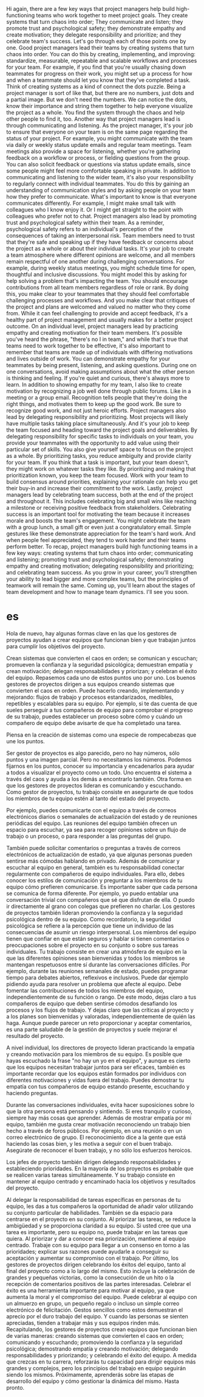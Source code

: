 
Hi again, there are a few key ways that project managers help build high- functioning teams who work together to meet project goals. They create systems that turn chaos into order; They communicate and listen; they promote trust and psychological safety; they demonstrate empathy and create motivation; they delegate responsibility and prioritize; and they celebrate team's success. Let's go through each of those points one by one. Good project managers lead their teams by creating systems that turn chaos into order. You can do this by creating, implementing, and improving: standardize, measurable, repeatable and scalable workflows and processes for your team.
For example, if you find that you're usually chasing down teammates for progress on their work, you might set up a process for how and when a teammate should let you know that they've completed a task.
Think of creating systems as a kind of connect the dots puzzle. Being a project manager is sort of like that, but there are no numbers, just dots and a partial image.
But we don't need the numbers. We can notice the dots, know their importance and string them together to help everyone visualize the project as a whole.
You find the system through the chaos and help other people to find it, too.
Another way that project managers lead is through communicating and listening. As the project manager, it's your job to ensure that everyone on your team is on the same page regarding the status of your project. For example, you might communicate with the team via daily or weekly status update emails and regular team meetings. Team meetings also provide a space for listening, whether you're gathering feedback on a workflow or process, or fielding questions from the group. You can also solicit feedback or questions via status update emails, since some people might feel more comfortable speaking in private.
In addition to communicating and listening to the wider team, it's also your responsibility to regularly connect with individual teammates. You do this by gaining an understanding of communication styles and by asking people on your team how they prefer to communicate. What's important to know is that everyone communicates differently. For example, I might make small talk with colleagues who I know enjoy it. Or I might get straight to the point with colleagues who prefer not to chat.
Project managers also lead by promoting trust and psychological safety within their team. As a reminder, psychological safety refers to an individual's perception of the consequences of taking an interpersonal risk.
Team members need to trust that they're safe and speaking up if they have feedback or concerns about the project as a whole or about their individual tasks. It's your job to create a team atmosphere where different opinions are welcome, and all members remain respectful of one another during challenging conversations.
For example, during weekly status meetings, you might schedule time for open, thoughtful and inclusive discussions. You might model this by asking for help solving a problem that's impacting the team. You should encourage contributions from all team members regardless of role or rank. By doing this, you make clear to your teammates that they should feel comfortable challenging processes and workflows. And you make clear that critiques of the project and plans are welcomed and valued no matter who they come from. While it can feel challenging to provide and accept feedback, it's a healthy part of project management and usually makes for a better project outcome.
On an individual level, project managers lead by practicing empathy and creating motivation for their team members. It's possible you've heard the phrase, "there's no I in team," and while that's true that teams need to work together to be effective, it's also important to remember that teams are made up of individuals with differing motivations and lives outside of work. You can demonstrate empathy for your teammates by being present, listening, and asking questions. During one on one conversations, avoid making assumptions about what the other person is thinking and feeling. If you're quiet and curious, there's always more to learn.
In addition to showing empathy for my team, I also like to create motivation by recognizing a job well done through public forums. Like in a meeting or a group email.
Recognition tells people that they're doing the right things, and motivates them to keep up the good work. Be sure to recognize good work, and not just heroic efforts.
Project managers also lead by delegating responsibility and prioritizing.
Most projects will likely have multiple tasks taking place simultaneously. And it's your job to keep the team focused and heading toward the project goals and deliverables. By delegating responsibility for specific tasks to individuals on your team, you provide your teammates with the opportunity to add value using their particular set of skills. You also give yourself space to focus on the project as a whole.
By prioritizing tasks, you reduce ambiguity and provide clarity for your team. If you think that a task is important, but your team doesn't, they might work on whatever tasks they like. By prioritizing and making that prioritization known, you keep the team focused. Work with your team to build consensus around priorities, explaining your rationale can help you get their buy-in and increase their commitment to the work. Lastly, project managers lead by celebrating team success, both at the end of the project and throughout it. This includes celebrating big and small wins like reaching a milestone or receiving positive feedback from stakeholders. Celebrating success is an important tool for motivating the team because it increases morale and boosts the team's engagement.
You might celebrate the team with a group lunch, a small gift or even just a congratulatory email. Simple gestures like these demonstrate appreciation for the team's hard work. And when people feel appreciated, they tend to work harder and their teams perform better.
To recap, project managers build high functioning teams in a few key ways: creating systems that turn chaos into order; communicating and listening; promoting trust and psychological safety; demonstrating empathy and creating motivation; delegating responsibility and prioritizing; and celebrating team success. As you grow in your career, you'll strengthen your ability to lead bigger and more complex teams, but the principles of teamwork will remain the same. Coming up, you'll learn about the stages of team development and how to manage team dynamics. I'll see you soon.
# es

Hola de nuevo, hay algunas formas clave en las que los gestores de proyectos ayudan a crear equipos que funcionan bien y que trabajan juntos para cumplir los objetivos del proyecto.

Crean sistemas que convierten el caos en orden; se comunican y escuchan; promueven la confianza y la seguridad psicológica; demuestran empatía y crean motivación; delegan responsabilidades y priorizan; y celebran el éxito del equipo. Repasemos cada uno de estos puntos uno por uno. Los buenos gestores de proyectos dirigen a sus equipos creando sistemas que convierten el caos en orden. Puede hacerlo creando, implementando y mejorando: flujos de trabajo y procesos estandarizados, medibles, repetibles y escalables para su equipo.
Por ejemplo, si te das cuenta de que sueles perseguir a tus compañeros de equipo para comprobar el progreso de su trabajo, puedes establecer un proceso sobre cómo y cuándo un compañero de equipo debe avisarte de que ha completado una tarea.


Piensa en la creación de sistemas como una especie de rompecabezas que une los puntos.

Ser gestor de proyectos es algo parecido, pero no hay números, sólo puntos y una imagen parcial.
Pero no necesitamos los números. Podemos fijarnos en los puntos, conocer su importancia y encadenarlos para ayudar a todos a visualizar el proyecto como un todo.
Uno encuentra el sistema a través del caos y ayuda a los demás a encontrarlo también.
Otra forma en que los gestores de proyectos lideran es comunicando y escuchando. Como gestor de proyectos, tu trabajo consiste en asegurarte de que todos los miembros de tu equipo estén al tanto del estado del proyecto.

Por ejemplo, puedes comunicarte con el equipo a través de correos electrónicos diarios o semanales de actualización del estado y de reuniones periódicas del equipo. Las reuniones del equipo también ofrecen un espacio para escuchar, ya sea para recoger opiniones sobre un flujo de trabajo o un proceso, o para responder a las preguntas del grupo.


También puede solicitar comentarios o preguntas a través de correos electrónicos de actualización de estado, ya que algunas personas pueden sentirse más cómodas hablando en privado.
Además de comunicar y escuchar al equipo en general, también es tu responsabilidad conectar regularmente con compañeros de equipo individuales. Para ello, debes conocer los estilos de comunicación y preguntar a los miembros de tu equipo cómo prefieren comunicarse. Es importante saber que cada persona se comunica de forma diferente. Por ejemplo, yo puedo entablar una conversación trivial con compañeros que sé que disfrutan de ella. O puedo ir directamente al grano con colegas que prefieren no charlar.
Los gestores de proyectos también lideran promoviendo la confianza y la seguridad psicológica dentro de su equipo. Como recordatorio, la seguridad psicológica se refiere a la percepción que tiene un individuo de las consecuencias de asumir un riesgo interpersonal.
Los miembros del equipo tienen que confiar en que están seguros y hablar si tienen comentarios o preocupaciones sobre el proyecto en su conjunto o sobre sus tareas individuales. Tu trabajo consiste en crear una atmósfera de equipo en la que las diferentes opiniones sean bienvenidas y todos los miembros se mantengan respetuosos entre sí durante las conversaciones difíciles.
Por ejemplo, durante las reuniones semanales de estado, puedes programar tiempo para debates abiertos, reflexivos e inclusivos. Puede dar ejemplo pidiendo ayuda para resolver un problema que afecte al equipo. Debe fomentar las contribuciones de todos los miembros del equipo, independientemente de su función o rango. De este modo, dejas claro a tus compañeros de equipo que deben sentirse cómodos desafiando los procesos y los flujos de trabajo. Y dejas claro que las críticas al proyecto y a los planes son bienvenidas y valoradas, independientemente de quién las haga. Aunque puede parecer un reto proporcionar y aceptar comentarios, es una parte saludable de la gestión de proyectos y suele mejorar el resultado del proyecto.

A nivel individual, los directores de proyecto lideran practicando la empatía y creando motivación para los miembros de su equipo. Es posible que hayas escuchado la frase "no hay un yo en el equipo", y aunque es cierto que los equipos necesitan trabajar juntos para ser eficaces, también es importante recordar que los equipos están formados por individuos con diferentes motivaciones y vidas fuera del trabajo. Puedes demostrar tu empatía con tus compañeros de equipo estando presente, escuchando y haciendo preguntas.

Durante las conversaciones individuales, evita hacer suposiciones sobre lo que la otra persona está pensando y sintiendo. Si eres tranquilo y curioso, siempre hay más cosas que aprender.
Además de mostrar empatía por mi equipo, también me gusta crear motivación reconociendo un trabajo bien hecho a través de foros públicos. Por ejemplo, en una reunión o en un correo electrónico de grupo.
El reconocimiento dice a la gente que está haciendo las cosas bien, y les motiva a seguir con el buen trabajo. Asegúrate de reconocer el buen trabajo, y no sólo los esfuerzos heroicos.


Los jefes de proyecto también dirigen delegando responsabilidades y estableciendo prioridades.
En la mayoría de los proyectos es probable que se realicen varias tareas simultáneamente. Y su trabajo consiste en mantener al equipo centrado y encaminado hacia los objetivos y resultados del proyecto.

Al delegar la responsabilidad de tareas específicas en personas de tu equipo, les das a tus compañeros la oportunidad de añadir valor utilizando su conjunto particular de habilidades. También se da espacio para centrarse en el proyecto en su conjunto.
Al priorizar las tareas, se reduce la ambigüedad y se proporciona claridad a su equipo. Si usted cree que una tarea es importante, pero su equipo no, puede trabajar en las tareas que quiera. Al priorizar y dar a conocer esa priorización, mantiene al equipo centrado. Trabaje con su equipo para llegar a un consenso en torno a las prioridades; explicar sus razones puede ayudarle a conseguir su aceptación y aumentar su compromiso con el trabajo. Por último, los gestores de proyectos dirigen celebrando los éxitos del equipo, tanto al final del proyecto como a lo largo del mismo. Esto incluye la celebración de grandes y pequeñas victorias, como la consecución de un hito o la recepción de comentarios positivos de las partes interesadas. Celebrar el éxito es una herramienta importante para motivar al equipo, ya que aumenta la moral y el compromiso del equipo.
Puede celebrar al equipo con un almuerzo en grupo, un pequeño regalo o incluso un simple correo electrónico de felicitación. Gestos sencillos como estos demuestran el aprecio por el duro trabajo del equipo. Y cuando las personas se sienten apreciadas, tienden a trabajar más y sus equipos rinden más.
Recapitulando, los gestores de proyectos crean equipos que funcionan bien de varias maneras: creando sistemas que convierten el caos en orden; comunicando y escuchando; promoviendo la confianza y la seguridad psicológica; demostrando empatía y creando motivación; delegando responsabilidades y priorizando; y celebrando el éxito del equipo. A medida que crezcas en tu carrera, reforzarás tu capacidad para dirigir equipos más grandes y complejos, pero los principios del trabajo en equipo seguirán siendo los mismos. Próximamente, aprenderás sobre las etapas de desarrollo del equipo y cómo gestionar la dinámica del mismo. Hasta pronto.